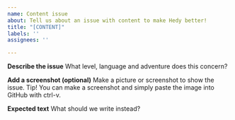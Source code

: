 ```yaml
---
name: Content issue
about: Tell us about an issue with content to make Hedy better!
title: "[CONTENT]"
labels: ''
assignees: ''

---
```


**Describe the issue**
What level, language and adventure does this concern?

**Add a screenshot (optional)**
Make a picture or screenshot to show the issue. Tip! You can make a screenshot and simply paste the image into GitHub with ctrl-v.

**Expected text**
What should we write instead?


